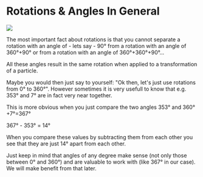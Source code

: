 # Rotations & Angles In General

![](~/img/circlecopy.jpg "")  

The most important fact about rotations is that you cannot separate a rotation with an angle of - lets say - 90° from a rotation with an angle of 360°+90° or from a rotation with an angle of 360°+360°+90°...  

All these angles result in the same rotation when applied to a transformation of a particle.  

Maybe you would then just say to yourself: "Ok then, let's just use rotations from 0° to 360°". However sometimes it is very usefull to know that e.g. 353° and 7° are in fact very near together.   

This is more obvious when you just compare the two angles 353° and 360°+7°=367°  
  
  367° - 353° = 14°
  
When you compare these values by subtracting them from each other you see that they are just 14° apart from each other.  

Just keep in mind that angles of any degree make sense (not only those between 0° and 360°) and are valuable to work with (like 367° in our case). We will make benefit from that later.  




